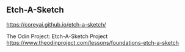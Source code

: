 ## Etch-A-Sketch

https://coreyai.github.io/etch-a-sketch/

The Odin Project: Etch-A-Sketch Project
https://www.theodinproject.com/lessons/foundations-etch-a-sketch